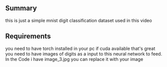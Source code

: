 ## Summary

this is just a simple mnist digit classification dataset used in this video

## Requirements

you need to have torch installed in your pc if cuda available that's great  
 you need to have images of digits as a input to this neural network to feed.
In the Code i have image_3.jpg you can replace it with your image
